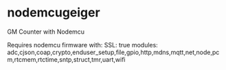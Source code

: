 # nodemcugeiger
GM Counter with Nodemcu

Requires nodemcu firmware with:
SSL: true
modules: adc,cjson,coap,crypto,enduser_setup,file,gpio,http,mdns,mqtt,net,node,pcm,rtcmem,rtctime,sntp,struct,tmr,uart,wifi

